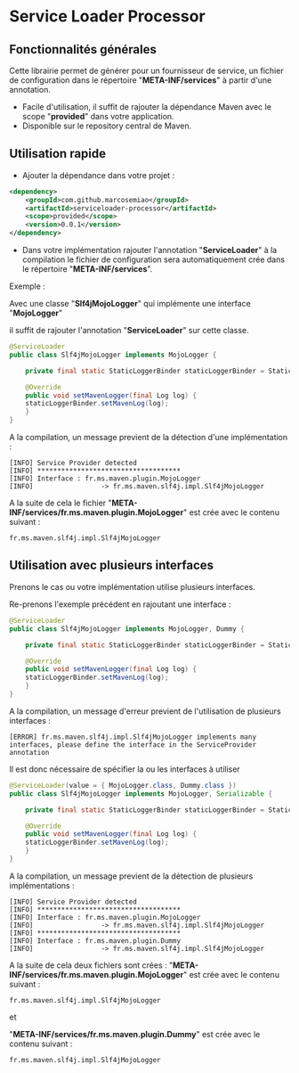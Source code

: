 # Service Loader Processor

## Fonctionnalités générales
Cette librairie permet de générer pour un fournisseur de service, un fichier de configuration dans le répertoire "**META-INF/services**" à partir d'une annotation.

- Facile d'utilisation, il suffit de rajouter la dépendance Maven avec le scope "**provided**" dans votre application.
- Disponible sur le repository central de Maven.


## Utilisation rapide

- Ajouter la dépendance dans votre projet :

````xml
<dependency>
	<groupId>com.github.marcosemiao</groupId>
	<artifactId>serviceloader-processor</artifactId>
    <scope>provided</scope>
    <version>0.0.1</version>
</dependency>
````

- Dans votre implémentation rajouter l'annotation "**ServiceLoader**" à la compilation le fichier de configuration sera automatiquement crée dans le répertoire "**META-INF/services**".

Exemple :

Avec une classe "**Slf4jMojoLogger**" qui implémente une interface "**MojoLogger**"

il suffit de rajouter l'annotation "**ServiceLoader**" sur cette classe.
````java
@ServiceLoader
public class Slf4jMojoLogger implements MojoLogger {

    private final static StaticLoggerBinder staticLoggerBinder = StaticLoggerBinder.getSingleton();

    @Override
    public void setMavenLogger(final Log log) {
	staticLoggerBinder.setMavenLog(log);
    }
}
````

A la compilation, un message previent de la détection d'une implémentation :
````
[INFO] Service Provider detected
[INFO] ************************************
[INFO] Interface : fr.ms.maven.plugin.MojoLogger
[INFO]                 -> fr.ms.maven.slf4j.impl.Slf4jMojoLogger
````

A la suite de cela le fichier "**META-INF/services/fr.ms.maven.plugin.MojoLogger**" est crée avec le contenu suivant :
````
fr.ms.maven.slf4j.impl.Slf4jMojoLogger
````

## Utilisation avec plusieurs interfaces

Prenons le cas ou votre implémentation utilise plusieurs interfaces.

Re-prenons l'exemple précédent en rajoutant une interface :

````java
@ServiceLoader
public class Slf4jMojoLogger implements MojoLogger, Dummy {

    private final static StaticLoggerBinder staticLoggerBinder = StaticLoggerBinder.getSingleton();

    @Override
    public void setMavenLogger(final Log log) {
	staticLoggerBinder.setMavenLog(log);
    }
}
````

A la compilation, un message d'erreur previent de l'utilisation de plusieurs interfaces :
````
[ERROR] fr.ms.maven.slf4j.impl.Slf4jMojoLogger implements many interfaces, please define the interface in the ServiceProvider annotation
````

Il est donc nécessaire de spécifier la ou les interfaces à utiliser 

````java
@ServiceLoader(value = { MojoLogger.class, Dummy.class })
public class Slf4jMojoLogger implements MojoLogger, Serializable {

    private final static StaticLoggerBinder staticLoggerBinder = StaticLoggerBinder.getSingleton();

    @Override
    public void setMavenLogger(final Log log) {
	staticLoggerBinder.setMavenLog(log);
    }
}
````

A la compilation, un message previent de la détection de plusieurs implémentations :
````
[INFO] Service Provider detected
[INFO] ************************************
[INFO] Interface : fr.ms.maven.plugin.MojoLogger
[INFO]                 -> fr.ms.maven.slf4j.impl.Slf4jMojoLogger
[INFO] ************************************
[INFO] Interface : fr.ms.maven.plugin.Dummy
[INFO]                 -> fr.ms.maven.slf4j.impl.Slf4jMojoLogger
````

A la suite de cela deux fichiers sont crées :
"**META-INF/services/fr.ms.maven.plugin.MojoLogger**" est crée avec le contenu suivant :
````
fr.ms.maven.slf4j.impl.Slf4jMojoLogger
````

et

"**META-INF/services/fr.ms.maven.plugin.Dummy**" est crée avec le contenu suivant :
````
fr.ms.maven.slf4j.impl.Slf4jMojoLogger
````